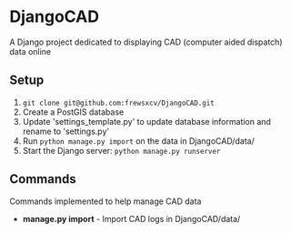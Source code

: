 DjangoCAD
=========

A Django project dedicated to displaying CAD (computer aided dispatch) data online

Setup
-----

1. `git clone git@github.com:frewsxcv/DjangoCAD.git`
2. Create a PostGIS database
3. Update 'settings\_template.py' to update database information and rename to 'settings.py'
4. Run `python manage.py import` on the data in DjangoCAD/data/
5. Start the Django server: `python manage.py runserver`

Commands
--------

Commands implemented to help manage CAD data

+ **manage.py import** - Import CAD logs in DjangoCAD/data/
